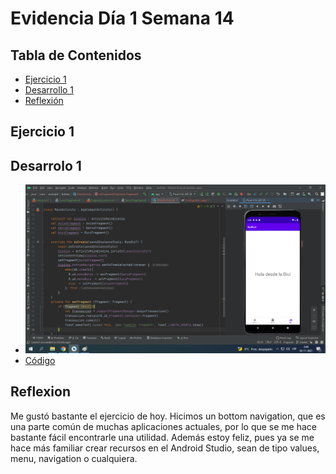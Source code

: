 # Evidencia Día 1 Semana 14
## Tabla de Contenidos
- [Ejercicio 1](#ejercicio-1)
- [Desarrollo 1](#desarrollo-1)
- [Reflexión](#reflexion)
## Ejercicio 1

## Desarrolo 1
- ![Captura app en fragment de Bici](./Captura.PNG)
- [Código]()
## Reflexion
Me gustó bastante el ejercicio de hoy. Hicimos un bottom navigation, que es una parte común de muchas aplicaciones actuales, por lo que se me hace bastante fácil encontrarle una utilidad. Además estoy feliz, pues ya se me hace más familiar crear recursos en el Android Studio, sean de tipo values, menu, navigation o cualquiera. 
